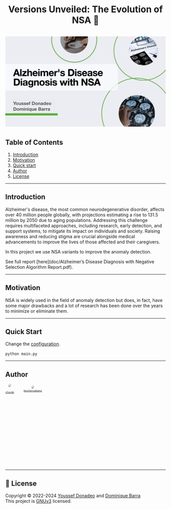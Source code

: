 <h1 align="center">
    Versions Unveiled: The Evolution of NSA 🚀
    <br />
    <br />
    <img src="resources/Banner.png" alt="Banner">
</h1>


## Table of Contents

1. [Introduction](#introduction)
2. [Motivation](#motivation)
3. [Quick start](#quick-start)
4. [Author](#author)
5. [License](#license)
---
## Introduction

Alzheimer's disease, the most common neurodegenerative disorder, affects over 40 million people globally, with projections estimating a rise to 131.5 million by 2050 due to aging populations. Addressing this challenge requires multifaceted approaches, including research, early detection, and support systems, to mitigate its impact on individuals and society. Raising awareness and reducing stigma are crucial alongside medical advancements to improve the lives of those affected and their caregivers.

In this project we use NSA variants to improve the anomaly detection.

See full report [here](doc/Alzheimer’s Disease Diagnosis with Negative Selection Algorithm Report.pdf).

---
## Motivation


NSA is widely used in the field of anomaly detection but does, in fact, have some major drawbacks and
a lot of research has been done over the years to minimize or eliminate them.

---
## Quick Start

Change the [configuration](config/config.yml).

```commandline
python main.py
```

---
## Author

<svg fill="none" viewBox="0 0 800 400" width="800" height="400" xmlns="http://www.w3.org/2000/svg">
	<foreignObject width="100%" height="100%">
		<div xmlns="http://www.w3.org/1999/xhtml">
            <style>
              .row {
                  display: flex; 
                  gap: 3rem; 
                  align-items: center;
               }
              .col {
                  display: flex;
                  flex-direction: column; 
                  align-items: center;
                }
              .container {
                  margin-bottom: -1rem;
                }
              .image {
                  border-radius: 50%;
              }
            </style>
            <div class="row">
                <div class="col">
                    <a href="https://github.com/yDon96">
                        <img src="https://github.com/yDon96.png" width="60px;" class="image" style="border-radius:50%"/>
                    </a>
                    <br />
                    <sub>
                        <a href="https://github.com/yDon96" style="text-align: center">
                            yDon96
                        </a>
                    </sub>
                </div>
                <div style="display: flex; flex-direction: column; align-items: center;">
                    <a href="https://github.com/NickSenzaName" style="margin-bottom: -1rem">
                        <img src="https://github.com/NickSenzaName.png" width="60px;" style="border-radius: 50%"/>
                    </a>
                    <br />
                    <sub>
                        <a href="https://github.com/NickSenzaName" style="text-align: center">
                            NickSenzaName
                        </a>
                    </sub>
                </div>
            </div>
        </div>
	</foreignObject>
</svg>


---
## 📝 License

Copyright © 2022-2024 [Youssef Donadeo](https://github.com/yDon96) and [Dominique Barra](https://github.com/NickSenzaName) <br/>
This project is [GNUv3]() licensed.

